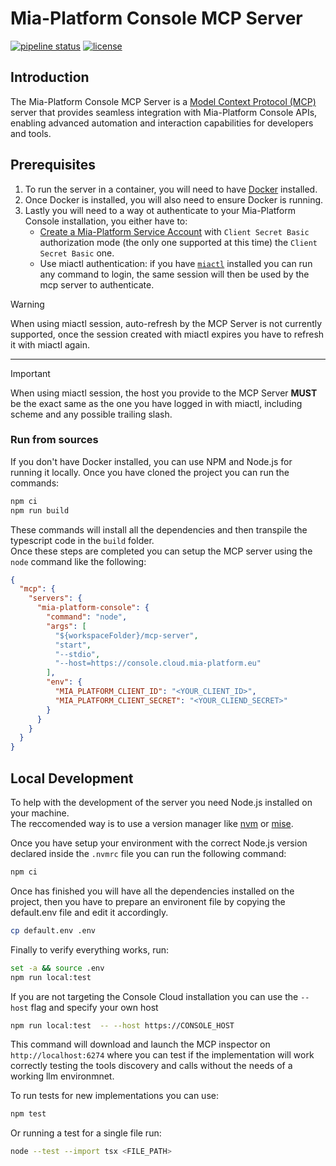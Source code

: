 # Mia-Platform Console MCP Server

[![pipeline status][build-svg]][pipeline-link]
[![license][license-svg]](./LICENSE)

## Introduction

The Mia-Platform Console MCP Server is a [Model Context Protocol (MCP)] server that provides seamless integration
with Mia-Platform Console APIs, enabling advanced automation and interaction capabilities for developers and tools.

## Prerequisites

1. To run the server in a container, you will need to have [Docker] installed.
1. Once Docker is installed, you will also need to ensure Docker is running.
1. Lastly you will need to a way ot authenticate to your Mia-Platform Console installation, you either have to:
    - [Create a Mia-Platform Service Account] with `Client Secret Basic`
    authorization mode (the only one supported at this time)
  the `Client Secret Basic` one.
    - Use miactl authentication: if you have [`miactl`][miactl] installed you can run any command to login,
     the same session will then be used by the mcp server to authenticate.

> [!WARNING]
> When using miactl session, auto-refresh by the MCP Server is not currently supported,
> once the session created with miactl expires you have to refresh it with miactl again.
---
> [!IMPORTANT]
> When using miactl session, the host you provide to the MCP Server **MUST** be the exact same as the one
> you have logged in with miactl, including scheme and any possible trailing slash.

### Run from sources

If you don't have Docker installed, you can use NPM and Node.js for running it locally. Once you have cloned the
project you can run the commands:

```sh
npm ci
npm run build
```

These commands will install all the dependencies and then transpile the typescript code in the `build` folder.  
Once these steps are completed you can setup the MCP server using the `node` command like the following:

```json
{
  "mcp": {
    "servers": {
      "mia-platform-console": {
        "command": "node",
        "args": [
          "${workspaceFolder}/mcp-server",
          "start",
          "--stdio",
          "--host=https://console.cloud.mia-platform.eu"
        ],
        "env": {
          "MIA_PLATFORM_CLIENT_ID": "<YOUR_CLIENT_ID>",
          "MIA_PLATFORM_CLIENT_SECRET": "<YOUR_CLIEND_SECRET>"
        }
      }
    }
  }
}
```

## Local Development

To help with the development of the server you need Node.js installed on your machine.  
The reccomended way is to use a version manager like [nvm] or [mise].

Once you have setup your environment with the correct Node.js version declared inside the `.nvmrc` file you can run the
following command:

```sh
npm ci
```

Once has finished you will have all the dependencies installed on the project, then you have to prepare an environent
file by copying the default.env file and edit it accordingly.

```sh
cp default.env .env
```

Finally to verify everything works, run:

```sh
set -a && source .env
npm run local:test
```

If you are not targeting the Console Cloud installation you can use the `--host` flag and specify your own host

```sh
npm run local:test  -- --host https://CONSOLE_HOST
```

This command will download and launch the MCP inspector on `http://localhost:6274` where you can test if the
implementation will work correctly testing the tools discovery and calls without the needs of a working llm environmnet.

To run tests for new implementations you can use:

```sh
npm test
```

Or running a test for a single file run:

```sh
node --test --import tsx <FILE_PATH>
```

[pipeline-link]: https://github.com/mia-platform/console-mcp-server/actions
[build-svg]: https://img.shields.io/github/actions/workflow/status/mia-platform/console-mcp-server/build-and-test.yaml
[license-svg]: https://img.shields.io/github/license/mia-platform/console-mcp-server
[Model Context Protocol (MCP)]: https://modelcontextprotocol.io/introduction
[Docker]: https://www.docker.com/
[Create a Mia-Platform Service Account]: https://docs.mia-platform.eu/docs/development_suite/identity-and-access-management/manage-service-accounts
[VS Code's agent mode documentation]: https://code.visualstudio.com/docs/copilot/chat/mcp-servers
[nvm]: https://github.com/nvm-sh/nvm
[mise]: https://mise.jdx.dev
[miactl]: https://github.com/mia-platform/miactl
